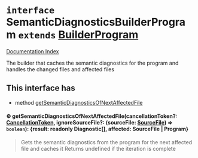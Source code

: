 # `interface` SemanticDiagnosticsBuilderProgram `extends` [BuilderProgram](../private.interface.BuilderProgram/README.md)

[Documentation Index](../README.md)

The builder that caches the semantic diagnostics for the program and handles the changed files and affected files

## This interface has

- method [getSemanticDiagnosticsOfNextAffectedFile](#-getsemanticdiagnosticsofnextaffectedfilecancellationtoken-cancellationtoken-ignoresourcefile-sourcefile-sourcefile--boolean-result-readonly-diagnostic-affected-sourcefile--program)


#### ⚙ getSemanticDiagnosticsOfNextAffectedFile(cancellationToken?: [CancellationToken](../private.interface.CancellationToken/README.md), ignoreSourceFile?: (sourceFile: [SourceFile](../private.interface.SourceFile/README.md)) => `boolean`): \{result: readonly Diagnostic\[], affected: SourceFile | Program}

> Gets the semantic diagnostics from the program for the next affected file and caches it
> Returns undefined if the iteration is complete



